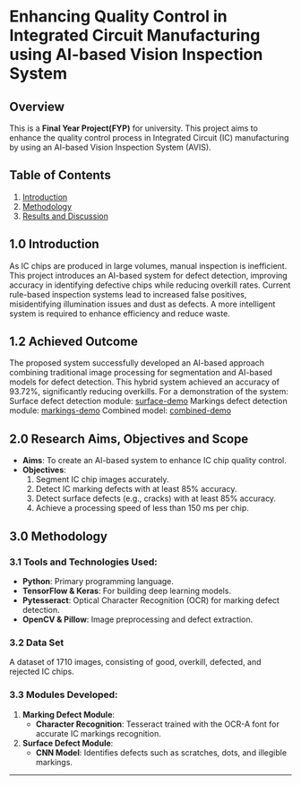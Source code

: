 # Enhancing Quality Control in Integrated Circuit Manufacturing using AI-based Vision Inspection System

## Overview
This is a **Final Year Project(FYP)** for university. This project aims to enhance the quality control process in Integrated Circuit (IC) manufacturing by using an AI-based Vision Inspection System (AVIS).

## Table of Contents
1. [Introduction](#introduction)
2. [Methodology](#methodology)
3. [Results and Discussion](#results-and-discussion)

## 1.0 Introduction
As IC chips are produced in large volumes, manual inspection is inefficient. This project introduces an AI-based system for defect detection, improving accuracy in identifying defective chips while reducing overkill rates. Current rule-based inspection systems lead to increased false positives, misidentifying illumination issues and dust as defects. A more intelligent system is required to enhance efficiency and reduce waste.

## 1.2 Achieved Outcome
The proposed system successfully developed an AI-based approach combining traditional image processing for segmentation and AI-based models for defect detection. This hybrid system achieved an accuracy of 93.72%, significantly reducing overkills. For a demonstration of the system:
Surface defect detection module: [surface-demo](https://youtu.be/p9xHZAjoMDI)
Markings defect detection module: [markings-demo](https://youtu.be/PVxrwRfWdhI)
Combined model: [combined-demo](https://youtu.be/mnirX32ud20)

## 2.0 Research Aims, Objectives and Scope
- **Aims**: To create an AI-based system to enhance IC chip quality control.
- **Objectives**:
  1. Segment IC chip images accurately.
  2. Detect IC marking defects with at least 85% accuracy.
  3. Detect surface defects (e.g., cracks) with at least 85% accuracy.
  4. Achieve a processing speed of less than 150 ms per chip.

## 3.0 Methodology
### 3.1 Tools and Technologies Used:
- **Python**: Primary programming language.
- **TensorFlow & Keras**: For building deep learning models.
- **Pytesseract**: Optical Character Recognition (OCR) for marking defect detection.
- **OpenCV & Pillow**: Image preprocessing and defect extraction.

### 3.2 Data Set
A dataset of 1710 images, consisting of good, overkill, defected, and rejected IC chips.

### 3.3 Modules Developed:
1. **Marking Defect Module**:
   - **Character Recognition**: Tesseract trained with the OCR-A font for accurate IC markings recognition.
2. **Surface Defect Module**:
   - **CNN Model**: Identifies defects such as scratches, dots, and illegible markings.

---
